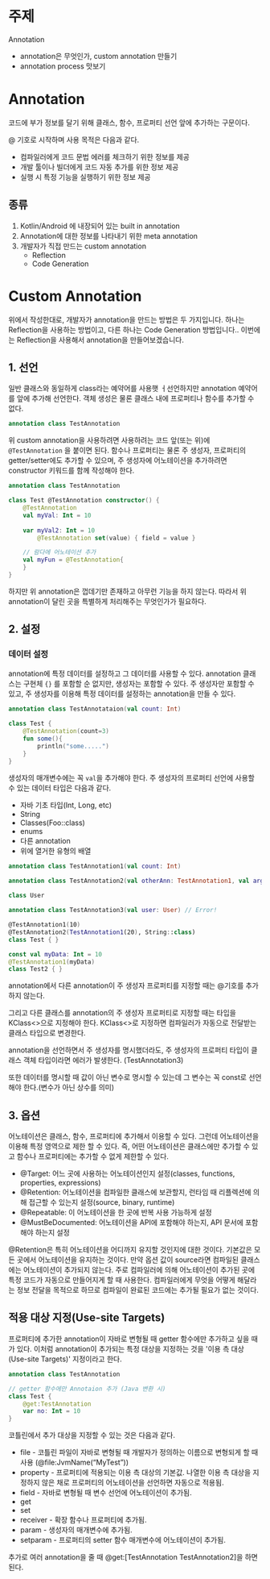 # 주제

Annotation

- annotation은 무엇인가, custom annotation 만들기
- annotation process 맛보기

# Annotation

코드에 부가 정보를 달기 위해 클래스, 함수, 프로퍼티 선언 앞에 추가하는 구문이다.

@ 기호로 시작하며 사용 목적은 다음과 같다.

- 컴파일러에게 코드 문법 에러를 체크하기 위한 정보를 제공
- 개발 툴이나 빌더에게 코드 자동 추가를 위한 정보 제공
- 실행 시 특정 기능을 실행하기 위한 정보 제공

## 종류

1. Kotlin/Android 에 내장되어 있는 built in annotation
2. Annotation에 대한 정보를 나타내기 위한 meta annotation
3. 개발자가 직접 만드는 custom annotation
    - Reflection
    - Code Generation

# Custom Annotation

위에서 작성한대로, 개발자가 annotation을 만드는 방법은 두 가지입니다. 하나는 Reflection을 사용하는 방법이고, 다른 하나는 Code Generation 방법입니다.. 이번에는 Reflection을 사용해서 annotation을 만들어보겠습니다.

## 1. 선언

일반 클래스와 동일하게 class라는 예약어를 사용햇 ㅓ선언하지만 annotation 예약어를 앞에 추가해 선언한다. 객체 생성은 물론 클래스 내에 프로퍼티나 함수를 추가할 수 없다.

```kotlin
annotation class TestAnnotation
```

위 custom annotation을 사용하려면 사용하려는 코드 앞(또는 위)에 `@TestAnnotation` 을 붙이면 된다. 함수나 프로퍼티는 물론 주 생성자, 프로퍼티의 getter/setter에도 추가할 수 있으며, 주 생성자에 어노테이션을 추가하려면 constructor 키워드를 함께 작성해야 한다.

```kotlin
annotation class TestAnnotation

class Test @TestAnnotation constructor() {
	@TestAnnotation
	val myVal: Int = 10
	
	var myVal2: Int = 10
		@TestAnnotation set(value) { field = value }

	// 람다에 어노테이션 추가
	val myFun = @TestAnnotation{
	}
}
```

하지만 위 annotation은 껍데기만 존재하고 아무런 기능을 하지 않는다. 따라서 위 annotation이 달린 곳을 특별하게 처리해주는 무엇인가가 필요하다.

## 2. 설정

### 데이터 설정

annotation에 특정 데이터를 설정하고 그 데이터를 사용할 수 있다. annotation 클래스는 구현체 `{}` 를 포함할 순 없지만, 생성자는 포함할 수 있다. 주 생성자만 포함할 수 있고, 주 생성자를 이용해 특정 데이터를 설정하는 annotation을 만들 수 있다.

```kotlin
annotation class TestAnnotataion(val count: Int)
    
class Test {
	@TestAnnotation(count=3)
	fun some(){
		println("some.....")
	}
}
```

생성자의 매개변수에는 꼭 `val`을 추가해야 한다. 주 생성자의 프로퍼티 선언에 사용할 수 있는 데이터 타입은 다음과 같다.

- 자바 기초 타입(Int, Long, etc)
- String
- Classes(Foo::class)
- enums
- 다른 annotation
- 위에 열거한 유형의 배열

```kotlin
annotation class TestAnnotation1(val count: Int)
    
annotation class TestAnnotation2(val otherAnn: TestAnnotation1, val arg1: KClass<*>)

class User

annotation class TestAnnotation3(val user: User) // Error!

@TestAnnotation1(10)
@TestAnnotation2(TestAnnotation1(20), String::class)
class Test { }

const val myData: Int = 10
@TestAnnotation1(myData)
class Test2 { }
```

annotation에서 다른 annotation이 주 생성자 프로퍼티를 지정할 때는 @기호를 추가하지 않는다.

그리고 다른 클래스를 annotation의 주 생성자 프로퍼티로 지정할 때는 타입을 KClass<>으로 지정해야 한다. KClass<>로 지정하면 컴파일러가 자동으로 전달받는 클래스 타입으로 변경한다.

annotation을 선언하면서 주 생성자를 명시했더라도, 주 생성자의 프로퍼티 타입이 클래스 객체 타입이라면 에러가 발생한다. (TestAnnotation3)

또한 데이터를 명시할 때 값이 아닌 변수로 명시할 수 있는데 그 변수는 꼭 const로 선언해야 한다.(변수가 아닌 상수를 의미)

## 3. 옵션

어노테이션은 클래스, 함수, 프로퍼티에 추가해서 이용할 수 있다. 그런데 어노테이션을 이용해 특정 영역으로 제한 할 수 있다. 즉, 어떤 어노테이션은 클래스에만 추가할 수 있고 함수나 프로퍼티에는 추가할 수 없게 제한할 수 있다.

- @Target: 어느 곳에 사용하는 어노테이션인지 설정(classes, functions, properties, expressions)
- @Retention: 어노테이션을 컴파일한 클래스에 보관할지, 런타임 때 리플렉션에 의해 접근할 수 있는지 설정(source, binary, runtime)
- @Repeatable: 이 어노테이션을 한 곳에 반복 사용 가능하게 설정
- @MustBeDocumented: 어노테이션을 API에 포함해야 하는지, API 문서에 포함해야 하는지 설정

@Retention은 특히 어노테이션을 어디까지 유지할 것인지에 대한 것이다. 기본값은 모든 곳에서 어노테이션을 유지하는 것이다. 만약 옵션 값이 source라면 컴파일된 클래스에는 어노테이션이 추가되지 않는다. 주로 컴파일러에 의해 어노테이션이 추가된 곳에 특정 코드가 자동으로 만들어지게 할 때 사용한다. 컴파일러에게 무엇을 어떻게 해달라는 정보 전달을 목적으로 하므로 컴파일이 완료된 코드에는 추가될 필요가 없는 것이다.

## 적용 대상 지정(Use-site Targets)

프로퍼티에 추가한 annotation이 자바로 변형될 때 getter 함수에만 추가하고 싶을 때가 있다. 이처럼 annotation이 추가되는 특정 대상을 지정하는 것을 '이용 측 대상(Use-site Targets)' 지정이라고 한다.

```kotlin
annotation class TestAnnotation

// getter 함수에만 Annotaion 추가 (Java 변환 시)
class Test {
	@get:TestAnnotation
	var no: Int = 10
}
```

코틀린에서 추가 대상을 지정할 수 있는 것은 다음과 같다.

- file - 코틀린 파일이 자바로 변형될 때 개발자가 정의하는 이름으로 변형되게 할 때 사용 (@file:JvmName(“MyTest”))
- property - 프로퍼티에 적용되는 이용 측 대상의 기본값. 나열한 이용 측 대상을 지정하지 않은 채로 프로퍼티의 어노테이션을 선언하면 자동으로 적용됨.
- field - 자바로 변형될 때 변수 선언에 어노테이션이 추가됨.
- get
- set
- receiver - 확장 함수나 프로퍼티에 추가됨.
- param - 생성자의 매개변수에 추가됨.
- setparam - 프로퍼티의 setter 함수 매개변수에 어노테이션이 추가됨.

추가로 여러 annotation을 줄 때 @get:[TestAnnotation TestAnnotation2]을 하면 된다.
